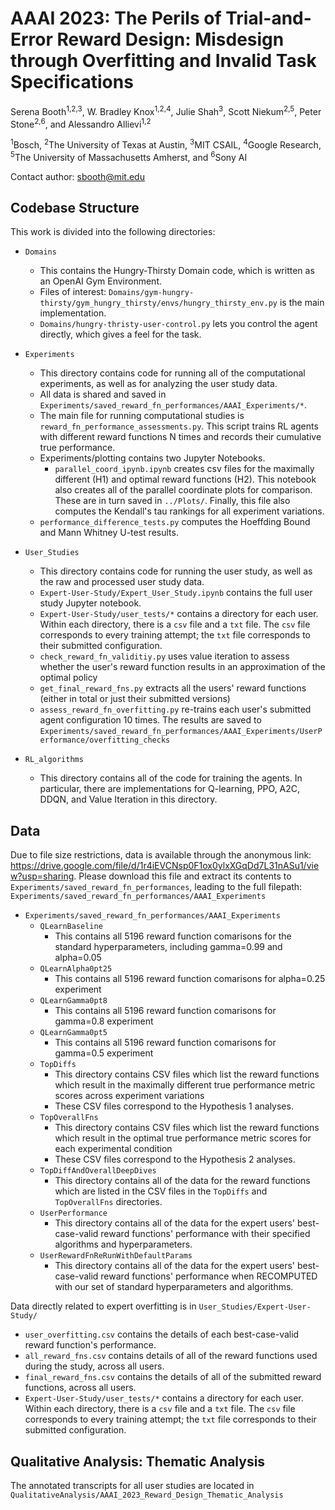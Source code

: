 # AAAI 2023: The Perils of Trial-and-Error Reward Design: Misdesign through Overfitting and Invalid Task Specifications

Serena Booth<sup>1,2,3</sup>, W. Bradley Knox<sup>1,2,4</sup>, Julie Shah<sup>3</sup>, Scott Niekum<sup>2,5</sup>, Peter Stone<sup>2,6</sup>, and Alessandro Allievi<sup>1,2</sup> 

<sup>1</sup>Bosch, <sup>2</sup>The University of Texas at Austin, <sup>3</sup>MIT CSAIL, <sup>4</sup>Google Research, <sup>5</sup>The University of Massachusetts Amherst, and <sup>6</sup>Sony AI 

Contact author: sbooth@mit.edu 

## Codebase Structure

This work is divided into the following directories:
* ```Domains```
  * This contains the Hungry-Thirsty Domain code, which is written as an OpenAI Gym Environment.
  * Files of interest: ```Domains/gym-hungry-thirsty/gym_hungry_thirsty/envs/hungry_thirsty_env.py``` is the main implementation.
  * ```Domains/hungry-thristy-user-control.py``` lets you control the agent directly, which gives a feel for the task. 
  
* ```Experiments```
  * This directory contains code for running all of the computational experiments, as well as for analyzing the user study data. 
  * All data is shared and saved in ```Experiments/saved_reward_fn_performances/AAAI_Experiments/*```.
  * The main file for running computational studies is ```reward_fn_performance_assessments.py```. This script trains RL agents with different reward functions N times and records their cumulative true performance. 
  * Experiments/plotting contains two Jupyter Notebooks. 
    * ```parallel_coord_ipynb.ipynb``` creates csv files for the maximally different (H1) and optimal reward functions (H2). This notebook also creates all of the parallel coordinate plots for comparison. These are in turn saved in ```../Plots/```. Finally, this file also computes the Kendall's tau rankings for all experiment variations. 
  * ```performance_difference_tests.py``` computes the Hoeffding Bound and Mann Whitney U-test results. 
  
* ```User_Studies```
  * This directory contains code for running the user study, as well as the raw and processed user study data.
  * ```Expert-User-Study/Expert_User_Study.ipynb``` contains the full user study Jupyter notebook. 
  * ```Expert-User-Study/user_tests/*``` contains a directory for each user. Within each directory, there is a ```csv``` file and a ```txt``` file. The ```csv``` file corresponds to every training attempt; the ```txt``` file corresponds to their submitted configuration.
  * ```check_reward_fn_validitiy.py``` uses value iteration to assess whether the user's reward function results in an approximation of the optimal policy
  * ```get_final_reward_fns.py``` extracts all the users' reward functions (either in total or just their submitted versions)
  * ```assess_reward_fn_overfitting.py``` re-trains each user's submitted agent configuration 10 times. The results are saved to ```Experiments/saved_reward_fn_performances/AAAI_Experiments/UserPerformance/overfitting_checks``` 

* ```RL_algorithms```
  * This directory contains all of the code for training the agents. In particular, there are implementations for Q-learning, PPO, A2C, DDQN, and Value Iteration in this directory. 

## Data
Due to file size restrictions, data is available through the anonymous link: https://drive.google.com/file/d/1r4iEVCNsp0F1ox0ylxXGqDd7L31nASu1/view?usp=sharing.
Please download this file and extract its contents to ```Experiments/saved_reward_fn_performances```, leading to the full filepath: ```Experiments/saved_reward_fn_performances/AAAI_Experiments```
* ```Experiments/saved_reward_fn_performances/AAAI_Experiments```
  * ```QLearnBaseline```
    * This contains all 5196 reward function comarisons for the standard hyperparameters, including gamma=0.99 and alpha=0.05
  * ```QLearnAlpha0pt25```
    * This contains all 5196 reward function comarisons for alpha=0.25 experiment
  * ```QLearnGamma0pt8```
    * This contains all 5196 reward function comarisons for gamma=0.8 experiment
  * ```QLearnGamma0pt5```
    * This contains all 5196 reward function comarisons for gamma=0.5 experiment
  * ```TopDiffs```
    * This directory contains CSV files which list the reward functions which result in the maximally different true performance metric scores across experiment variations
    * These CSV files correspond to the Hypothesis 1 analyses. 
  * ```TopOverallFns```
    * This directory contains CSV files which list the reward functions which result in the optimal true performance metric scores for each experimental condition
    * These CSV files correspond to the Hypothesis 2 analyses. 
  * ```TopDiffAndOverallDeepDives```
    * This directory contains all of the data for the reward functions which are listed in the CSV files in the ```TopDiffs``` and ```TopOverallFns``` directories.
  * ```UserPerformance```
    * This directory contains all of the data for the expert users' best-case-valid reward functions' performance with their specified algorithms and hyperparameters.
  * ```UserRewardFnReRunWithDefaultParams```
    * This directory contains all of the data for the expert users' best-case-valid reward functions' performance when RECOMPUTED with our set of standard hyperparameters and algorithms.

Data directly related to expert overfitting is in ```User_Studies/Expert-User-Study/```
* ```user_overfitting.csv``` contains the details of each best-case-valid reward function's performance. 
* ```all_reward_fns.csv``` contains details of all of the reward functions used during the study, across all users.
* ```final_reward_fns.csv``` contains the details of all of the submitted reward functions, across all users.
* ```Expert-User-Study/user_tests/*``` contains a directory for each user. Within each directory, there is a ```csv``` file and a ```txt``` file. The ```csv``` file corresponds to every training attempt; the ```txt``` file corresponds to their submitted configuration.

## Qualitative Analysis: Thematic Analysis 
The annotated transcripts for all user studies are located in ```QualitativeAnalysis/AAAI_2023_Reward_Design_Thematic_Analysis```
